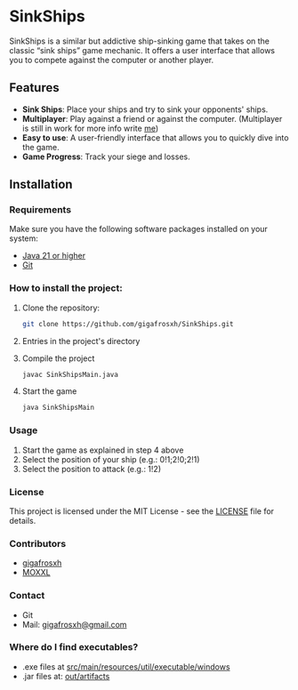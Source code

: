 # SinkShips

SinkShips is a similar but addictive ship-sinking game that takes on the classic “sink ships” game mechanic. It offers a user interface that allows you to compete against the computer or another player.

## Features

- **Sink Ships**: Place your ships and try to sink your opponents' ships.
- **Multiplayer**: Play against a friend or against the computer. (Multiplayer is still in work for more info write [me](https://www.gmail.com))
- **Easy to use**: A user-friendly interface that allows you to quickly dive into the game.
- **Game Progress**: Track your siege and losses.

## Installation

### Requirements
Make sure you have the following software packages installed on your system:

- [Java 21 or higher](https://www.java.com/en/download/)
- [Git](https://git-scm.com/)

### How to install the project:

1. Clone the repository:

   ```bash
   git clone https://github.com/gigafrosxh/SinkShips.git
   ```
2. Entries in the project's directory
3. Compile the project
   ```bash
   javac SinkShipsMain.java
   ```
4. Start the game
   ```bash
   java SinkShipsMain
   ```

### Usage

1. Start the game as explained in step 4 above
2. Select the position of your ship (e.g.: 0!1;2!0;2!1)
3. Select the position to attack (e.g.: 1!2)

### License

This project is licensed under the MIT License - see the [LICENSE](LICENSE) file for details.

### Contributors
- [gigafrosxh](https://github.com/gigafrosxh)
- [MOXXL](https://github.com/M0XXL)

### Contact
- Git
- Mail: gigafrosxh@gmail.com

### Where do I find executables?
- .exe files at [src/main/resources/util/executable/windows](src/main/resources/util/executable/windows)
- .jar files at: [out/artifacts](out/artifacts)
